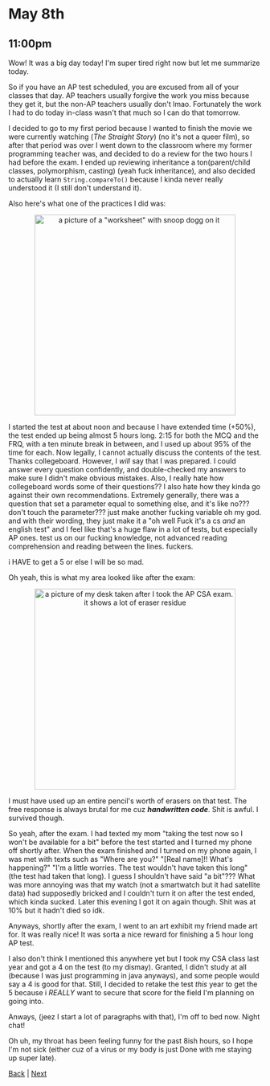 # May 8th

## 11:00pm
Wow! It was a big day today! I'm super tired right now but let me summarize today.

So if you have an AP test scheduled, you are excused from all of your classes that day. AP teachers usually forgive the work you miss because they get it, but the non-AP teachers usually don't lmao. Fortunately the work I had to do today in-class wasn't that much so I can do that tomorrow.

I decided to go to my first period because I wanted to finish the movie we were currently watching (*The Straight Story*) (no it's not a queer film), so after that period was over I went down to the classroom where my former programming teacher was, and decided to do a review for the two hours I had before the exam. I ended up reviewing inheritance a ton(parent/child classes, polymorphism, casting) (yeah fuck inheritance), and also decided to actually learn `String.compareTo()` because I kinda never really understood it (I still don't understand it).

Also here's what one of the practices I did was:
<div align="center">
<img height="400px" alt="a picture of a &quot;worksheet&quot; with snoop dogg on it" src="./../assets/snoop-dogg-worksheet.png" />
</div>

I started the test at about noon and because I have extended time (+50%), the test ended up being almost 5 hours long. 2:15 for both the MCQ and the FRQ, with a ten minute break in between, and I used up about 95% of the time for each. Now legally, I cannot actually discuss the contents of the test. Thanks collegeboard. However, I *will* say that I was prepared. I could answer every question confidently, and double-checked my answers to make sure I didn't make obvious mistakes. Also, I really hate how collegeboard words some of their questions?? I also hate how they kinda go against their own recommendations. Extremely generally, there was a question that set a parameter equal to something else, and it's like no??? don't touch the parameter??? just make another fucking variable oh my god. and with their wording, they just make it a "oh well Fuck it's a cs *and* an english test" and I feel like that's a huge flaw in a lot of tests, but especially AP ones. test us on our fucking knowledge, not advanced reading comprehension and reading between the lines. fuckers.

i HAVE to get a 5 or else I will be so mad.

Oh yeah, this is what my area looked like after the exam:
<div align="center">
<img height="400px" alt="a picture of my desk taken after I took the AP CSA exam. it shows a lot of eraser residue" src="./../assets/post-ap-test-desk.png" />
</div>

I must have used up an entire pencil's worth of erasers on that test. The free response is always brutal for me cuz ***handwritten code***. Shit is awful. I survived though.

So yeah, after the exam. I had texted my mom "taking the test now so I won't be available for a bit" before the test started and I turned my phone off shortly after. When the exam finished and I turned on my phone again, I was met with texts such as "Where are you?" "[Real name]!! What's happening?" "I'm a little worries. The test wouldn't have taken this long" (the test had taken that long). I guess I shouldn't have said "a bit"??? What was more annoying was that my watch (not a smartwatch but it had satellite data) had supposedly bricked and I couldn't turn it on after the test ended, which kinda sucked. Later this evening I got it on again though. Shit was at 10% but it hadn't died so idk.

Anyways, shortly after the exam, I went to an art exhibit my friend made art for. It was really nice! It was sorta a nice reward for finishing a 5 hour long AP test.

I also don't think I mentioned this anywhere yet but I took my CSA class last year and got a 4 on the test (to my dismay). Granted, I didn't study at all (because I was just programming in java anyways), and some people would say a 4 is good for that. Still, I decided to retake the test *this* year to get the 5 because i *REALLY* want to secure that score for the field I'm planning on going into.

Anways, (jeez I start a lot of paragraphs with that), I'm off to bed now. Night chat!

Oh uh, my throat has been feeling funny for the past 8ish hours, so I hope I'm not sick (either cuz of a virus or my body is just Done with me staying up super late).

[Back](./07.md) | [Next](./9.md)
